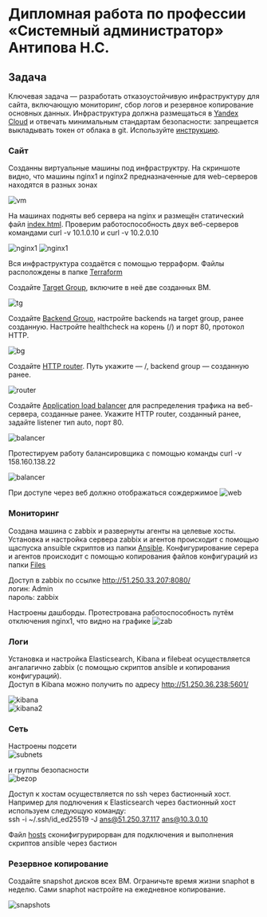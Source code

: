 
#  Дипломная работа по профессии «Системный администратор» Антипова Н.С.

## Задача
Ключевая задача — разработать отказоустойчивую инфраструктуру для сайта, включающую мониторинг, сбор логов и резервное копирование основных данных. Инфраструктура должна размещаться в [Yandex Cloud](https://cloud.yandex.com/) и отвечать минимальным стандартам безопасности: запрещается выкладывать токен от облака в git. Используйте [инструкцию](https://cloud.yandex.ru/docs/tutorials/infrastructure-management/terraform-quickstart#get-credentials).


### Сайт
Созданны виртуальные машины под инфраструктру. На скриншоте видно, что машины nginx1 и nginx2 предназначенные для web-серверов находятся в разных зонах

![vm](https://github.com/NikolayAntipov/Diplom-ans/blob/diplom-zabbix/IMG/vm.jpg)

На машинах подняты веб сервера на nginx и размещён статический файл [index.html](https://github.com/NikolayAntipov/Diplom-ans/blob/diplom-zabbix/Ansible/index.html). Проверим работоспособность двух веб-серверов командами curl -v  10.1.0.10 и curl -v  10.2.0.10

![nginx1](https://github.com/NikolayAntipov/Diplom-ans/blob/diplom-zabbix/IMG/nginx1.jpg)
![nginx1](https://github.com/NikolayAntipov/Diplom-ans/blob/diplom-zabbix/IMG/nginx2.jpg)

Вся инфраструктура создаётся с помощью терраформ. Файлы располождены в папке [Terraform](https://github.com/NikolayAntipov/Diplom-ans/tree/diplom-zabbix/Terraform)

Создайте [Target Group](https://cloud.yandex.com/docs/application-load-balancer/concepts/target-group), включите в неё две созданных ВМ.

![tg](https://github.com/NikolayAntipov/Diplom-ans/blob/diplom-zabbix/IMG/target_group.jpg)

Создайте [Backend Group](https://cloud.yandex.com/docs/application-load-balancer/concepts/backend-group), настройте backends на target group, ранее созданную. Настройте healthcheck на корень (/) и порт 80, протокол HTTP.

![bg](https://github.com/NikolayAntipov/Diplom-ans/blob/diplom-zabbix/IMG/backand_group.jpg)

Создайте [HTTP router](https://cloud.yandex.com/docs/application-load-balancer/concepts/http-router). Путь укажите — /, backend group — созданную ранее.

![router](https://github.com/NikolayAntipov/Diplom-ans/blob/diplom-zabbix/IMG/http_router.jpg)

Создайте [Application load balancer](https://cloud.yandex.com/en/docs/application-load-balancer/) для распределения трафика на веб-сервера, созданные ранее. Укажите HTTP router, созданный ранее, задайте listener тип auto, порт 80.

![balancer](https://github.com/NikolayAntipov/Diplom-ans/blob/diplom-zabbix/IMG/balancer.jpg)

Протестируем работу балансировщика с помощью команды  curl -v 158.160.138.22

![balancer](https://github.com/NikolayAntipov/Diplom-ans/blob/diplom-zabbix/IMG/test_load_balancer.jpg)

При доступе через веб должно отображаться сождержимое
![web](https://github.com/NikolayAntipov/Diplom-ans/blob/diplom-zabbix/IMG/web.jpg)

### Мониторинг
Создана машина с zabbix и развернуты агенты на целевые хосты. Установка и настройка сервера zabbix и агентов происходит с помощью щаспуска ansuible скриптов из папки [Ansible](https://github.com/NikolayAntipov/Diplom-ans/tree/diplom-zabbix/Ansible).
Конфигурирование серера и агентов происходит с помощью копирования файлов конфигураций из папки [Files](https://github.com/NikolayAntipov/Diplom-ans/tree/diplom-zabbix/Ansible/files)

Доступ в zabbix по ссылке http://51.250.33.207:8080/  
логин: Admin  
пароль: zabbix  

Настроены дашборды. Протестрована работоспособность путём отключения nginx1, что видно на графике
![zab](https://github.com/NikolayAntipov/Diplom-ans/blob/diplom-zabbix/IMG/zabbix.JPG)

### Логи
Установка и настройка Elasticsearch, Kibana и filebeat осуществляется ангалагично zabbix (с помощью скриптов ansible и копирования конфигураций).  
Доступ в Kibana можно получить по адресу http://51.250.36.238:5601/

![kibana](https://github.com/NikolayAntipov/Diplom-ans/blob/diplom-zabbix/IMG/kibana.JPG)  
![kibana2](https://github.com/NikolayAntipov/Diplom-ans/blob/diplom-zabbix/IMG/kibana2.JPG)

### Сеть
Настроены подсети  
![subnets](https://github.com/NikolayAntipov/Diplom-ans/blob/diplom-zabbix/IMG/subnets.jpg)

и группы безопасности  
![bezop](https://github.com/NikolayAntipov/Diplom-ans/blob/diplom-zabbix/IMG/groups_bezop.jpg)  

Доступ к хостам осуществляется по ssh через бастионный хост.  
Например для подлючения к Elasticsearch через бастионный хост используем следующую команду:  
ssh -i ~/.ssh/id_ed25519 -J ans@51.250.37.117 ans@10.3.0.10 
  
Файл [hosts](https://github.com/NikolayAntipov/Diplom-ans/blob/diplom-zabbix/Ansible/hosts) сконифигрурирорван для подключения и выполнения скриптов ansible через бастион

### Резервное копирование
Создайте snapshot дисков всех ВМ. Ограничьте время жизни snaphot в неделю. Сами snaphot настройте на ежедневное копирование.

![snapshots](https://github.com/NikolayAntipov/Diplom-ans/blob/diplom-zabbix/IMG/snapshots.jpg)

